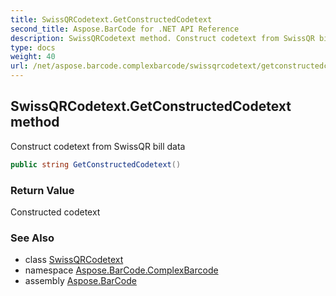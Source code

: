 ```yaml
---
title: SwissQRCodetext.GetConstructedCodetext
second_title: Aspose.BarCode for .NET API Reference
description: SwissQRCodetext method. Construct codetext from SwissQR bill data
type: docs
weight: 40
url: /net/aspose.barcode.complexbarcode/swissqrcodetext/getconstructedcodetext/
---
```

## SwissQRCodetext.GetConstructedCodetext method

Construct codetext from SwissQR bill data

```csharp
public string GetConstructedCodetext()
```

### Return Value

Constructed codetext

### See Also

* class [SwissQRCodetext](../)
* namespace [Aspose.BarCode.ComplexBarcode](../../../aspose.barcode.complexbarcode/)
* assembly [Aspose.BarCode](../../../)


